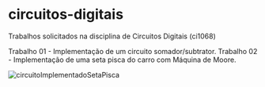 # circuitos-digitais
Trabalhos solicitados na disciplina de Circuitos Digitais (ci1068)

Trabalho 01 - Implementação de um circuito somador/subtrator.
Trabalho 02 - Implementação de uma seta pisca do carro com Máquina de Moore.

![circuitoImplementadoSetaPisca](https://github.com/JulianaZambon/circuitos-digitais/assets/64793722/6e5d1d47-c7e6-438e-8deb-2d83c07cded6)
